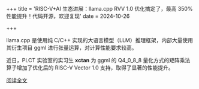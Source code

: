 +++
title = 'RISC-V+AI 生态进展：llama.cpp RVV 1.0 优化搞定了，最高 350% 性能提升！代码开源，欢迎复现'
date = 2024-10-26

+++

llama.cpp 是使用纯 C/C++ 实现的大语言模型（LLM）推理框架，内部大量使用其衍生项目 ggml 进行张量运算，对计算性能要求较高。

近日，PLCT 实验室的实习生 **xctan** 为 ggml 的 Q4_0_8_8 量化方式的矩阵乘法算子增加了优化后的 RISC-V Vector 1.0 支持，取得了显著的性能提升。

[阅读全文](https://mp.weixin.qq.com/s/e36oemQkHoSTUpCrcEqFOg)